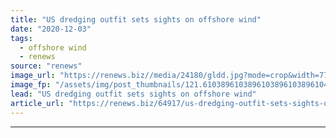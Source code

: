 ```yaml
---
title: "US dredging outfit sets sights on offshore wind"
date: "2020-12-03"
tags: 
  - offshore wind
  - renews
source: "renews"
image_url: "https://renews.biz//media/24180/gldd.jpg?mode=crop&width=770&heightratio=0.6103896103896103896103896104&slimmage=true"
image_fp: "/assets/img/post_thumbnails/121.6103896103896103896103896104&slimmage=true"
lead: "US dredging outfit sets sights on offshore wind"
article_url: "https://renews.biz/64917/us-dredging-outfit-sets-sights-on-offshore-wind/"
---
```


---
